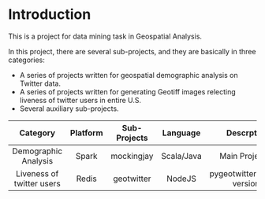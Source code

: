 # Introduction

This is a project for data mining task in Geospatial Analysis. 

In this project, there are several sub-projects, and they are basically in three 
categories:

* A series of projects written for geospatial demographic analysis on Twitter data.
* A series of projects written for generating Geotiff images relecting liveness of twitter users in entire U.S.
* Several auxiliary sub-projects.

|        Category             |Platform|    Sub-Projects  |    Language    |                    Descrption               |   Output   |
|:---------------------------:|:------:|:----------------:|:--------------:|:-------------------------------------------:|:----------:|
|   Demographic Analysis      | Spark  |     mockingjay   |   Scala/Java   |  Main Project of                            |     CSV    |
| Liveness of twitter users   | Redis  |     geotwitter   |   NodeJS       |  pygeotwitter(Python version)               |   Geotiff  |



